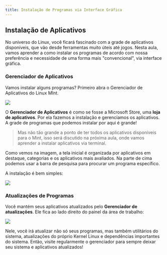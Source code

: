 ```yaml
---
title: Instalação de Programas via Interface Gráfica
---
```


## Instalação de Aplicativos
No universo do Linux, você ficará fascinado com a grade de aplicativos disponíveis, que vão desde ferramentas muito úteis até jogos. Nesta aula, vamos aprender a como instalar os programas de acordo com nossa preferência e necessidade de uma forma mais "convencional", via interface gráfica.

### Gerenciador de Aplicativos
Vamos instalar alguns programas? Primeiro abra o Gerenciador de Aplicativos do Linux MInt.

![](https://menthor-content.s3.sa-east-1.amazonaws.com/8afb1f49-1fda-4f30-843f-575a16426298)

O __Gerenciador de Aplicativos__ é como se fosse a Microsoft Store, uma __loja de aplicativos__. Por ela fazemos a instalação e gerenciamos os aplicativos. A grade de programas que podemos instalar por aqui é grande! 

> Mas não tão grande a ponto de ter todos os aplicativos disponíveis para o Mint, isso será discutido na próxima aula, onde vamos aprender a instalar aplicativos via terminal.

Como vemos na imagem, a tela inicial é organizada por aplicativos em destaque, categorias e os aplicativos mais avaliados. Na parte de cima podemos usar a barra de pesquisa para procurar um programa específico.

A instalação é bem simples:

![](https://menthor-content.s3.sa-east-1.amazonaws.com/2aa64526-3b8c-4a16-965f-7fcd88f315c5)

### Atualizações de Programas
Você mantém seus aplicativos atualizados pelo __Gerenciador de atualizações__. Ele fica ao lado direito do painel da área de trabalho:

![](https://menthor-content.s3.sa-east-1.amazonaws.com/f63a1c3a-4bba-4043-a781-70ded7317f71)

Nele, você irá atualizar não só seus programas, mas também utilitários do sistema, atualizações do próprio Kernel Linux e dependências importantes do sistema. Então, visite regularmente o gerenciador para sempre deixar seu sistema e aplicativos atualizados!
